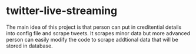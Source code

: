# twitter-live-streaming

The main idea of this project is that person can put in creditential details into config file and scrape tweets. It scrapes minor data but more advanced person can easily modify the code to scrape addtional data that will be stored in database.
